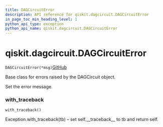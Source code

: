 ```yaml
---
title: DAGCircuitError
description: API reference for qiskit.dagcircuit.DAGCircuitError
in_page_toc_min_heading_level: 1
python_api_type: exception
python_api_name: qiskit.dagcircuit.DAGCircuitError
---
```


# qiskit.dagcircuit.DAGCircuitError

<span id="qiskit.dagcircuit.DAGCircuitError" />

`DAGCircuitError(*msg)`[GitHub](https://github.com/qiskit/qiskit/tree/stable/0.17/qiskit/dagcircuit/exceptions.py "view source code")

Base class for errors raised by the DAGCircuit object.

Set the error message.

### with\_traceback

<span id="qiskit.dagcircuit.DAGCircuitError.with_traceback" />

`with_traceback()`

Exception.with\_traceback(tb) – set self.\_\_traceback\_\_ to tb and return self.

